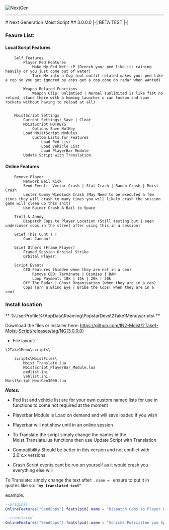 
![NextGen](https://cdn.discordapp.com/attachments/869989558018781194/984253676443017246/cooltext412726820733010.png)
<hr>
# Next Generation Moist Script
## 3.0.0.0 |-| BETA TEST |-|

### Feaure List:

#### Local Script Features

```
    Self Features
        Player Ped Features
            Make My Ped Wet! :P (Drench your ped like its raining heavily or you just come out of water)
            Turn Me into a Cop (not outfit related makes your ped like a cop so you get ignored by cops get a cop cone on radar when wanted)
        
        Weapon Related Functions
            Weapon Clip: Unlimtied | Normal (unlimited is like fast no reload, stand there with a homing launcher u can lockon and spam rockets without having to reload at all)


    MoistScript Settings
        Current Settings: Save | Clear
        MoistScript HOTKEYS
            Options Save HotKey
        Load MoistScript Modules
            Custom Lists for Features
                Load Ped List
                Load Vehicle List
                Load PlayerBar Module
        Update Script with Translation

```


#### Online Features

```
	Remove Player
		Network Bail Kick
		Send Event:  Vector Crash | Stat Crash | Rando Crash | Moist Crash
		Lester Cummy WindSock Crash (May Need to be executed a few times they will crash to many times you will likely crash the session game will clean up this shit)
		Use Ruiner Crash & Bail to Space

	Troll & Annoy
		Dispatch Cops to Player Location (Still testing but i seen undercover cops in the street after using this in a session)

	Grief This Cunt ! !
		Cunt Cannon!

	Grief Others (Frame Player)
		Framed Session Orbital Strike
		Orbital Player: 

	Script Events
		CEO Features (hidden when they are not in a ceo)
			Remove CEO: Terminate | Dismiss | BAN
			Loop Payment: 10k | 15k | 20k | 30k
		Off The Radar | Ghost Organisation (when they are in a ceo)
		Cops Turn a Blind Eye | Bribe the Cops( when they are in a ceo)
```

### Install location

 ** %UserProfile%\AppData\Roaming\PopstarDevs\2Take1Menu\scripts\ **


Download the files or installer here: https://github.com/IN2-Moist/2Take1-Moist-Script/releases/tag/NG(3.0.0.0)

* File layout:


```
\2Take1Menu\scripts\

    scripts\MoistFiles\
        Moist_Translate.lua
        MoistScript_PlayerBar_Module.lua
        pedlist.ini
        vehlist.ini
MoistScript_NextGen3000.lua
```

***Notes:***


- Ped list and vehicle list are for your own custom named lists for use in functions to come not required at the moment

- Playerbar Module is Load on demand and will save loaded if you wish

- Playerbar will not show until in an online session

- To Translate the script simply change the names in the Moist_Translate.lua functions then use Update Script with Translation

- Compatibility Should be better in this version and not conflict with 2.0.x.x versions

- Crash Script events cant be run on yourself as it would crash you everything else will

To Translate: 
simply change the text after: `.name = ` 
ensure to put it in quotes 
like so: **`"my translated text"`**

example:
```lua
--original
OnlineFeatures["SendCops"].feats[pid].name = "Dispatch Cops to Player Location"
```
```lua
--translated
OnlineFeatures["SendCops"].feats[pid].name = "Schicke Polizisten zum Spielerstandort"
```
